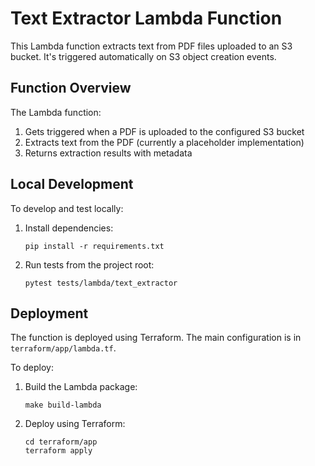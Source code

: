 # Text Extractor Lambda Function

This Lambda function extracts text from PDF files uploaded to an S3 bucket. It's triggered automatically on S3 object creation events.

## Function Overview

The Lambda function:

1. Gets triggered when a PDF is uploaded to the configured S3 bucket
2. Extracts text from the PDF (currently a placeholder implementation)
3. Returns extraction results with metadata

## Local Development

To develop and test locally:

1. Install dependencies:
   ```
   pip install -r requirements.txt
   ```

2. Run tests from the project root:
   ```
   pytest tests/lambda/text_extractor
   ```

## Deployment

The function is deployed using Terraform. The main configuration is in `terraform/app/lambda.tf`.

To deploy:

1. Build the Lambda package:
   ```
   make build-lambda
   ```

2. Deploy using Terraform:
   ```
   cd terraform/app
   terraform apply
   ```